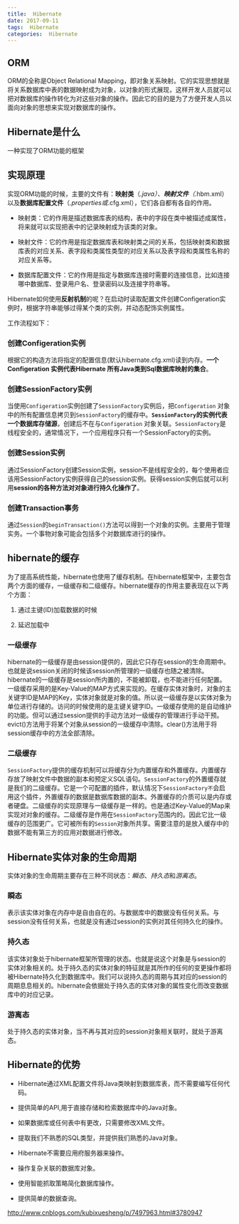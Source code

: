 ```yaml
---
title:  Hibernate
date: 2017-09-11
tags:  Hibernate
categories:  Hibernate
---
```


## ORM

ORM的全称是Object Relational Mapping，即对象关系映射。它的实现思想就是将关系数据库中表的数据映射成为对象，以对象的形式展现，这样开发人员就可以把对数据库的操作转化为对这些对象的操作。因此它的目的是为了方便开发人员以面向对象的思想来实现对数据库的操作。

## Hibernate是什么

一种实现了ORM功能的框架

## 实现原理

实现ORM功能的时候，主要的文件有：**映射类**（*.java）、**映射文件**（*.hbm.xml）以及**数据库配置文件**（*.properties或*.cfg.xml），它们各自都有各自的作用。

+ 映射类：它的作用是描述数据库表的结构，表中的字段在类中被描述成属性，将来就可以实现把表中的记录映射成为该类的对象。

+ 映射文件：它的作用是指定数据库表和映射类之间的关系，包括映射类和数据库表的对应关系、表字段和类属性类型的对应关系以及表字段和类属性名称的对应关系等。

+ 数据库配置文件：它的作用是指定与数据库连接时需要的连接信息，比如连接哪中数据库、登录用户名、登录密码以及连接字符串等。

 Hibernate如何使用**反射机制**的呢？在启动时读取配置文件创建Configeration实例时，根据字符串能够过得某个类的实例，并动态配饰实例属性。

工作流程如下：

### 创建Configeration实例

根据它的构造方法将指定的配置信息(默认hibernate.cfg.xml)读到内存。**一个Configeration 实例代表Hibernate 所有Java类到Sql数据库映射的集合**。


### 创建SessionFactory实例

当使用`Configeration`实例创建了`SessionFactory`实例后，把`Configeration` 对象中的所有配置信息拷贝到`SessionFactory`的缓存中。**`SessionFactory`的实例代表一个数据库存储源**，创建后不在与`Configeration` 对象关联。`SessionFactory`是线程安全的，通常情况下，一个应用程序只有一个SessionFactory的实例。

### 创建Session实例

通过SessionFactory创建Session实例，session不是线程安全的，每个使用者应该用SessionFactory实例获得自己的session实例。获得session实例后就可以利用**session的各种方法对对象进行持久化操作了**。

### 创建Transaction事务

通过`Session`的`beginTransaction()`方法可以得到一个对象的实例。主要用于管理实务。一个事物对象可能会包括多个对数据库进行的操作。

## hibernate的缓存

为了提高系统性能，hibernate也使用了缓存机制。在hibernate框架中，主要包含两个方面的缓存，一级缓存和二级缓存。hibernate缓存的作用主要表现在以下两个方面： 

1. 通过主键(ID)加载数据的时候

2. 延迟加载中

### 一级缓存

hibernate的一级缓存是由session提供的，因此它只存在session的生命周期中。也就是说session关闭的时候该session所管理的一级缓存也随之被清除。hibernate的一级缓存是session所内置的，不能被卸载，也不能进行任何配置。一级缓存采用的是Key-Value的MAP方式来实现的。在缓存实体对象时，对象的主关键字ID是MAP的Key，实体对象就是对象的值。所以说一级缓存是以实体对象为单位进行存储的。访问的时候使用的是主键关键字ID。一级缓存使用的是自动维护的功能。但可以通过session提供的手动方法对一级缓存的管理进行手动干预。evict()方法用于将某个对象从session的一级缓存中清除。clear()方法用于将session缓存中的方法全部清除。

### 二级缓存

`SessionFactory`提供的缓存机制可以将缓存分为内置缓存和外置缓存。内置缓存存放了映射文件中数据的副本和预定义SQL语句。`SessionFactory`的外置缓存就是我们的二级缓存。它是一个可配置的插件，默认情况下`SessionFactory不`会启用这个插件，外置缓存的数据是数据库数据的副本。外置缓存的介质可以是内存或者硬盘。二级缓存的实现原理与一级缓存是一样的。也是通过Key-Value的Map来实现对对象的缓存。二级缓存是作用在`SessionFactory`范围内的。因此它比一级缓存的范围更广。它可被所有的`Session`对象所共享。需要注意的是放入缓存中的数据不能有第三方的应用对数据进行修改。

## Hibernate实体对象的生命周期

实体对象的生命周期主要存在三种不同状态：*瞬态*、*持久态*和*游离态*。

### 瞬态

表示该实体对象在内存中是自由自在的。与数据库中的数据没有任何关系。与session没有任何关系，也就是没有通过session的实例对其任何持久化的操作。

### 持久态

该实体对象处于hibernate框架所管理的状态。也就是说这个对象是与session的实体对象相关的。处于持久态的实体对象的特征就是其所作的任何的变更操作都将被Hibernate持久化到数据库中。我们可以说持久态的周期与其对应的session的周期息息相关的。hibernate会依据处于持久态的实体对象的属性变化而改变数据库中的对应记录。

### 游离态

处于持久态的实体对象，当不再与其对应的session对象相关联时，就处于游离态。


## Hibernate的优势

+ Hibernate通过XML配置文件将Java类映射到数据库表，而不需要编写任何代码。

+ 提供简单的API,用于直接存储和检索数据库中的Java对象。

+ 如果数据库或任何表中有更改，只需要修改XML文件。

+ 提取我们不熟悉的SQL类型，并提供我们熟悉的Java对象。

+ Hibernate不需要应用府服务器来操作。

+ 操作复杂关联的数据库对象。

+ 使用智能抓取策略简化数据库操作。

+ 提供简单的数据查询。



http://www.cnblogs.com/kubixuesheng/p/7497963.html#3780947
